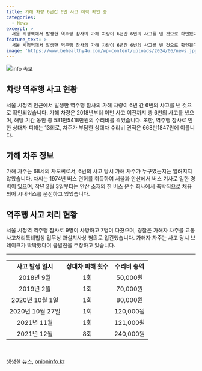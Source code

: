 ```yaml
---
title: 가해 차량 6년간 6번 사고 이력 확인 중
categories:
  - News
excerpt: >
  서울 시청역에서 발생한 역주행 참사의 가해 차량이 6년간 6번의 사고를 낸 것으로 확인됐다. 차량은 등록된 2018년부터 이번 사고 이전까지 6번의 사고를 냈으며, 소유주인 차씨 부부는 함께 사용해왔다. 가해자는 경찰에 의해 업무상 과실치사상 혐의로 입건되었고, 사고 당시에 브레이크 문제를 언급하며 급발진을 주장하고 있다. (150자)
feature_text: >
  서울 시청역에서 발생한 역주행 참사의 가해 차량이 6년간 6번의 사고를 낸 것으로 확인됐다. 차량은 등록된 2018년부터 이번 사고 이전까지 6번의 사고를 냈으며, 소유주인 차씨 부부는 함께 사용해왔다. 가해자는 경찰에 의해 업무상 과실치사상 혐의로 입건되었고, 사고 당시에 브레이크 문제를 언급하며 급발진을 주장하고 있다. (150자)
image: 'https://www.behealthy4u.com/wp-content/uploads/2024/06/news.jpg'
---
```


<p><img src="https://www.behealthy4u.com/wp-content/uploads/2024/06/news.jpg" alt="info 속보" /></p>

<h2 data-ke-size="size26">차량 역주행 사고 현황</h2>

<p data-ke-size="size16">서울 시청역 인근에서 발생한 역주행 참사의 가해 차량이 6년 간 6번의 사고를 낸 것으로 확인되었습니다. 가해 차량은 2018년부터 이번 사고 이전까지 총 6번의 사고를 냈으며, 해당 기간 동안 총 581만5418만원의 수리비를 겪었습니다. 또한, 역주행 참사로 인한 상대차 피해는 13회로, 차주가 부담한 상대차 수리비 견적은 668만1847원에 이릅니다.</p>

<h2 data-ke-size="size26">가해 차주 정보</h2>

<p data-ke-size="size16">가해 차주는 68세의 차모씨로서, 6번의 사고 당시 가해 차주가 누구였는지는 알려지지 않았습니다. 차씨는 1974년 버스 면허를 취득하여 서울과 안산에서 버스 기사로 일한 경력이 있으며, 작년 2월 3일부터는 안산 소재의 한 버스 운수 회사에서 촉탁직으로 채용되어 시내버스를 운전하고 있었습니다.</p>

<h2 data-ke-size="size26">역주행 사고 처리 현황</h2>

<p data-ke-size="size16">서울 시청역 역주행 참사로 9명이 사망하고 7명이 다쳤으며, 경찰은 가해자 차주를 교통사고처리특례법상 업무상 과실치사상 혐의로 입건했습니다. 가해자 차주는 사고 당시 브레이크가 딱딱했다며 급발진을 주장하고 있습니다.</p>

<hr>

<table>
  <tr>
    <td style="text-align: center; height: 17px;"><b>사고 발생 일시</b></td>
    <td style="text-align: center; height: 17px;"><b>상대차 피해 횟수</b></td>
    <td style="text-align: center; height: 17px;"><b>수리비 총액</b></td>
  </tr>
  <tr>
    <td style="text-align: center; height: 17px;">2018년 9월</td>
    <td style="text-align: center; height: 17px;">1회</td>
    <td style="text-align: center; height: 17px;">50,000원</td>
  </tr>
  <tr>
    <td style="text-align: center; height: 17px;">2019년 2월</td>
    <td style="text-align: center; height: 17px;">1회</td>
    <td style="text-align: center; height: 17px;">70,000원</td>
  </tr>
  <tr>
    <td style="text-align: center; height: 17px;">2020년 10월 1일</td>
    <td style="text-align: center; height: 17px;">1회</td>
    <td style="text-align: center; height: 17px;">80,000원</td>
  </tr>
  <tr>
    <td style="text-align: center; height: 17px;">2020년 10월 27일</td>
    <td style="text-align: center; height: 17px;">1회</td>
    <td style="text-align: center; height: 17px;">120,000원</td>
  </tr>
  <tr>
    <td style="text-align: center; height: 17px;">2021년 11월</td>
    <td style="text-align: center; height: 17px;">1회</td>
    <td style="text-align: center; height: 17px;">121,000원</td>
  </tr>
  <tr>
    <td style="text-align: center; height: 17px;">2021년 12월</td>
    <td style="text-align: center; height: 17px;">8회</td>
    <td style="text-align: center; height: 17px;">240,000원</td>
  </tr>
</table>

<p data-ke-size="size16">&nbsp;</p>
생생한 뉴스, <a href="https://onioninfo.kr" rel="dofollow">onioninfo.kr</a>


